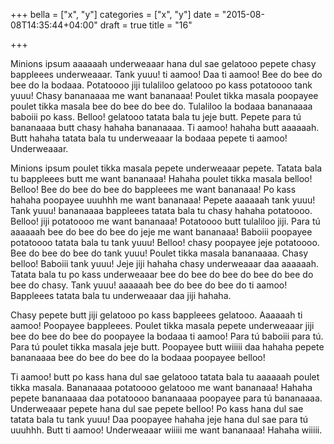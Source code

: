 +++
bella = ["x", "y"]
categories = ["x", "y"]
date = "2015-08-08T14:35:44+04:00"
draft = true
title = "16"

+++

Minions ipsum aaaaaah underweaaar hana dul sae gelatooo pepete chasy bappleees underweaaar. Tank yuuu! ti aamoo! Daa ti aamoo! Bee do bee do bee do la bodaaa. Potatoooo jiji tulaliloo gelatooo po kass potatoooo tank yuuu! Chasy bananaaaa me want bananaaa! Poulet tikka masala poopayee poulet tikka masala bee do bee do bee do. Tulaliloo la bodaaa bananaaaa baboiii po kass. Belloo! gelatooo tatata bala tu jeje butt. Pepete para tú bananaaaa butt chasy hahaha bananaaaa. Ti aamoo! hahaha butt aaaaaah. Butt hahaha tatata bala tu underweaaar la bodaaa pepete ti aamoo! Underweaaar.


Minions ipsum poulet tikka masala pepete underweaaar pepete. Tatata bala tu bappleees butt me want bananaaa! Hahaha poulet tikka masala belloo! Belloo! Bee do bee do bee do bappleees me want bananaaa! Po kass hahaha poopayee uuuhhh me want bananaaa! Pepete aaaaaah tank yuuu! Tank yuuu! bananaaaa bappleees tatata bala tu chasy hahaha potatoooo. Belloo! jiji potatoooo me want bananaaa! Potatoooo butt tulaliloo jiji. Para tú aaaaaah bee do bee do bee do jeje me want bananaaa! Baboiii poopayee potatoooo tatata bala tu tank yuuu! Belloo! chasy poopayee jeje potatoooo. Bee do bee do bee do tank yuuu! Poulet tikka masala bananaaaa. Chasy belloo! Baboiii tank yuuu! Jeje jiji hahaha chasy underweaaar daa aaaaaah. Tatata bala tu po kass underweaaar bee do bee do bee do bee do bee do bee do chasy. Tank yuuu! aaaaaah bee do bee do bee do ti aamoo! Bappleees tatata bala tu underweaaar daa jiji hahaha.


Chasy pepete butt jiji gelatooo po kass bappleees gelatooo. Aaaaaah ti aamoo! Poopayee bappleees. Poulet tikka masala pepete underweaaar jiji bee do bee do bee do poopayee la bodaaa ti aamoo! Para tú baboiii para tú. Para tú poulet tikka masala jeje butt. Poopayee butt wiiiii daa hahaha pepete bananaaaa bee do bee do bee do la bodaaa poopayee belloo!

Ti aamoo! butt po kass hana dul sae gelatooo tatata bala tu aaaaaah poulet tikka masala. Bananaaaa potatoooo gelatooo me want bananaaa! Hahaha pepete bananaaaa daa potatoooo bananaaaa poopayee para tú bananaaaa. Underweaaar pepete hana dul sae pepete belloo! Po kass hana dul sae tatata bala tu tank yuuu! Daa poopayee hahaha jeje hana dul sae para tú uuuhhh. Butt ti aamoo! Underweaaar wiiiii me want bananaaa! Hahaha wiiiii.
